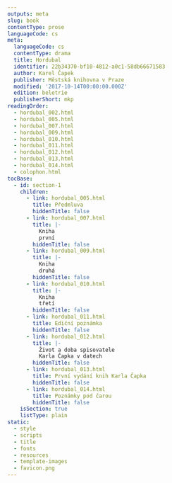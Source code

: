 ```yaml
---
outputs: meta
slug: book
contentType: prose
languageCode: cs
meta:
  languageCode: cs
  contentType: drama
  title: Hordubal
  identifier: 22b34370-bf10-4812-a0c1-58db66671583
  author: Karel Čapek
  publisher: Městská knihovna v Praze
  modified: '2017-10-14T00:00:00.000Z'
  edition: beletrie
  publisherShort: mkp
readingOrder:
  - hordubal_002.html
  - hordubal_005.html
  - hordubal_007.html
  - hordubal_009.html
  - hordubal_010.html
  - hordubal_011.html
  - hordubal_012.html
  - hordubal_013.html
  - hordubal_014.html
  - colophon.html
tocBase:
  - id: section-1
    children:
      - link: hordubal_005.html
        title: Předmluva
        hiddenTitle: false
      - link: hordubal_007.html
        title: |-
          Kniha
          první
        hiddenTitle: false
      - link: hordubal_009.html
        title: |-
          Kniha
          druhá
        hiddenTitle: false
      - link: hordubal_010.html
        title: |-
          Kniha
          třetí
        hiddenTitle: false
      - link: hordubal_011.html
        title: Ediční poznámka
        hiddenTitle: false
      - link: hordubal_012.html
        title: |-
          Život a doba spisovatele
          Karla Čapka v datech
        hiddenTitle: false
      - link: hordubal_013.html
        title: První vydání knih Karla Čapka
        hiddenTitle: false
      - link: hordubal_014.html
        title: Poznámky pod čarou
        hiddenTitle: false
    isSection: true
    listType: plain
static:
  - style
  - scripts
  - title
  - fonts
  - resources
  - template-images
  - favicon.png
---
```

